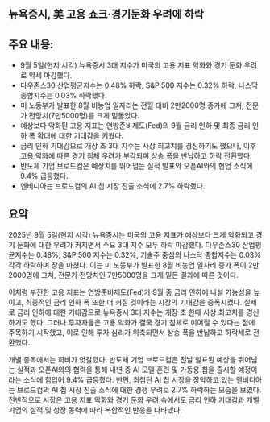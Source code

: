 ## 뉴욕증시, 美 고용 쇼크·경기둔화 우려에 하락

## 주요 내용:
*   9월 5일(현지 시각) 뉴욕증시 3대 지수가 미국의 고용 지표 악화와 경기 둔화 우려로 약세 마감했다.
*   다우존스30 산업평균지수는 0.48% 하락, S&P 500 지수는 0.32% 하락, 나스닥 종합지수는 0.03% 하락했다.
*   미 노동부가 발표한 8월 비농업 일자리는 전월 대비 2만2000명 증가에 그쳐, 전문가 전망치(7만5000명)를 크게 밑돌았다.
*   예상보다 악화된 고용 지표는 연방준비제도(Fed)의 9월 금리 인하 및 최종 금리 인하 폭 확대에 대한 기대감을 키웠다.
*   금리 인하 기대감으로 개장 초 3대 지수는 사상 최고치를 경신하기도 했으나, 이후 고용 악화에 따른 경기 침체 우려가 부각되며 상승 폭을 반납하고 하락 전환했다.
*   반도체 기업 브로드컴은 예상치를 뛰어넘는 실적 발표와 오픈AI와의 협업 소식에 9.4% 급등했다.
*   엔비디아는 브로드컴의 AI 칩 시장 진출 소식에 2.7% 하락했다.

## 요약
2025년 9월 5일(현지 시각) 뉴욕증시는 미국의 고용 지표가 예상보다 크게 악화되고 경기 둔화에 대한 우려가 커지면서 주요 3대 지수 모두 하락 마감했다. 다우존스30 산업평균지수는 0.48%, S&P 500 지수는 0.32%, 기술주 중심의 나스닥 종합지수는 0.03% 각각 하락하며 장을 마쳤다. 이는 미 노동부가 발표한 8월 비농업 일자리 증가 폭이 2만2000명에 그쳐, 전문가 전망치인 7만5000명을 크게 밑돈 결과에 따른 것이다.

이처럼 부진한 고용 지표는 연방준비제도(Fed)가 9월 중 금리 인하에 나설 가능성을 높이고, 최종적인 금리 인하 폭 또한 더 커질 것이라는 시장의 기대감을 증폭시켰다. 실제로 금리 인하에 대한 기대감으로 뉴욕증시 3대 지수는 개장 초 한때 사상 최고치를 경신하기도 했다. 그러나 투자자들은 고용 악화가 결국 경기 침체로 이어질 수 있다는 점에 주목하기 시작했고, 이로 인해 투자 심리가 위축되면서 상승 폭을 반납하고 하락세로 전환했다.

개별 종목에서는 희비가 엇갈렸다. 반도체 기업 브로드컴은 전날 발표된 예상을 뛰어넘는 실적과 오픈AI와의 협력을 통해 내년 중 AI 모델 훈련 및 가동용 칩을 출시할 예정이라는 소식에 힘입어 9.4% 급등했다. 반면, 최첨단 AI 칩 시장을 장악하고 있는 엔비디아는 브로드컴의 AI 칩 시장 진출 소식에 대한 경쟁 우려로 2.7% 하락하는 모습을 보였다. 전반적으로 시장은 고용 지표 악화와 경기 둔화 우려 속에서도 금리 인하 기대감과 개별 기업의 실적 및 성장 동력에 따라 복합적인 반응을 나타냈다.